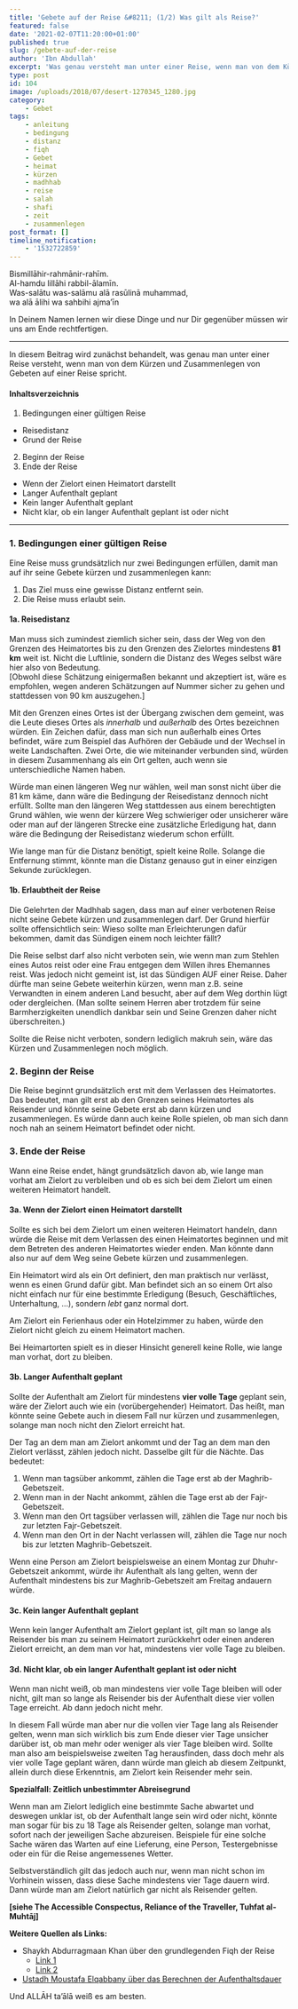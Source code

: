 ```yaml
---
title: 'Gebete auf der Reise &#8211; (1/2) Was gilt als Reise?'
featured: false
date: '2021-02-07T11:20:00+01:00'
published: true
slug: /gebete-auf-der-reise
author: 'Ibn Abdullah'
excerpt: 'Was genau versteht man unter einer Reise, wenn man von dem Kürzen und Zusammenlegen von Gebeten auf einer Reise spricht?'
type: post
id: 104
image: /uploads/2018/07/desert-1270345_1280.jpg
category:
    - Gebet
tags:
    - anleitung
    - bedingung
    - distanz
    - fiqh
    - Gebet
    - heimat
    - kürzen
    - madhhab
    - reise
    - salah
    - shafi
    - zeit
    - zusammenlegen
post_format: []
timeline_notification:
    - '1532722859'
---
```

Bismillāhir-rahmānir-rahīm.  
Al-hamdu lillāhi rabbil-ālamīn.  
Was-salātu was-salāmu alā rasūlinā muhammad,  
wa alā ālihi wa sahbihi ajma’īn

In Deinem Namen lernen wir diese Dinge und nur Dir gegenüber müssen wir uns am Ende rechtfertigen.

- - - - - -

In diesem Beitrag wird zunächst behandelt, was genau man unter einer Reise versteht, wenn man von dem Kürzen und Zusammenlegen von Gebeten auf einer Reise spricht.

#### Inhaltsverzeichnis

1. Bedingungen einer gültigen Reise 
  - Reisedistanz
  - Grund der Reise
2. Beginn der Reise
3. Ende der Reise 
  - Wenn der Zielort einen Heimatort darstellt
  - Langer Aufenthalt geplant
  - Kein langer Aufenthalt geplant
  - Nicht klar, ob ein langer Aufenthalt geplant ist oder nicht

- - - - - -

### 1. Bedingungen einer gültigen Reise

Eine Reise muss grundsätzlich nur zwei Bedingungen erfüllen, damit man auf ihr seine Gebete kürzen und zusammenlegen kann:

1. Das Ziel muss eine gewisse Distanz entfernt sein.
2. Die Reise muss erlaubt sein.

#### 1a. Reisedistanz

Man muss sich zumindest ziemlich sicher sein, dass der Weg von den Grenzen des Heimatortes bis zu den Grenzen des Zielortes mindestens **81 km** weit ist. Nicht die Luftlinie, sondern die Distanz des Weges selbst wäre hier also von Bedeutung.   
\[Obwohl diese Schätzung einigermaßen bekannt und akzeptiert ist, wäre es empfohlen, wegen anderen Schätzungen auf Nummer sicher zu gehen und stattdessen von 90 km auszugehen.\]

Mit den Grenzen eines Ortes ist der Übergang zwischen dem gemeint, was die Leute dieses Ortes als *innerhalb* und *außerhalb* des Ortes bezeichnen würden. Ein Zeichen dafür, dass man sich nun außerhalb eines Ortes befindet, wäre zum Beispiel das Aufhören der Gebäude und der Wechsel in weite Landschaften. Zwei Orte, die wie miteinander verbunden sind, würden in diesem Zusammenhang als ein Ort gelten, auch wenn sie unterschiedliche Namen haben.

Würde man einen längeren Weg nur wählen, weil man sonst nicht über die 81 km käme, dann wäre die Bedingung der Reisedistanz dennoch nicht erfüllt. Sollte man den längeren Weg stattdessen aus einem berechtigten Grund wählen, wie wenn der kürzere Weg schwieriger oder unsicherer wäre oder man auf der längeren Strecke eine zusätzliche Erledigung hat, dann wäre die Bedingung der Reisedistanz wiederum schon erfüllt.

Wie lange man für die Distanz benötigt, spielt keine Rolle. Solange die Entfernung stimmt, könnte man die Distanz genauso gut in einer einzigen Sekunde zurücklegen.

#### 1b. Erlaubtheit der Reise

Die Gelehrten der Madhhab sagen, dass man auf einer verbotenen Reise nicht seine Gebete kürzen und zusammenlegen darf. Der Grund hierfür sollte offensichtlich sein: Wieso sollte man Erleichterungen dafür bekommen, damit das Sündigen einem noch leichter fällt?

Die Reise selbst darf also nicht verboten sein, wie wenn man zum Stehlen eines Autos reist oder eine Frau entgegen dem Willen ihres Ehemannes reist. Was jedoch nicht gemeint ist, ist das Sündigen AUF einer Reise. Daher dürfte man seine Gebete weiterhin kürzen, wenn man z.B. seine Verwandten in einem anderen Land besucht, aber auf dem Weg dorthin lügt oder dergleichen. (Man sollte seinem Herren aber trotzdem für seine Barmherzigkeiten unendlich dankbar sein und Seine Grenzen daher nicht überschreiten.)

Sollte die Reise nicht verboten, sondern lediglich makruh sein, wäre das Kürzen und Zusammenlegen noch möglich.

### 2. Beginn der Reise

Die Reise beginnt grundsätzlich erst mit dem Verlassen des Heimatortes. Das bedeutet, man gilt erst ab den Grenzen seines Heimatortes als Reisender und könnte seine Gebete erst ab dann kürzen und zusammenlegen. Es würde dann auch keine Rolle spielen, ob man sich dann noch nah an seinem Heimatort befindet oder nicht.

### 3. Ende der Reise

Wann eine Reise endet, hängt grundsätzlich davon ab, wie lange man vorhat am Zielort zu verbleiben und ob es sich bei dem Zielort um einen weiteren Heimatort handelt.

#### 3a. Wenn der Zielort einen Heimatort darstellt

Sollte es sich bei dem Zielort um einen weiteren Heimatort handeln, dann würde die Reise mit dem Verlassen des einen Heimatortes beginnen und mit dem Betreten des anderen Heimatortes wieder enden. Man könnte dann also nur auf dem Weg seine Gebete kürzen und zusammenlegen.

Ein Heimatort wird als ein Ort definiert, den man praktisch nur verlässt, wenn es einen Grund dafür gibt. Man befindet sich an so einem Ort also nicht einfach nur für eine bestimmte Erledigung (Besuch, Geschäftliches, Unterhaltung, …), sondern *lebt* ganz normal dort.

Am Zielort ein Ferienhaus oder ein Hotelzimmer zu haben, würde den Zielort nicht gleich zu einem Heimatort machen.

Bei Heimartorten spielt es in dieser Hinsicht generell keine Rolle, wie lange man vorhat, dort zu bleiben.

#### 3b. Langer Aufenthalt geplant

Sollte der Aufenthalt am Zielort für mindestens **vier volle Tage** geplant sein, wäre der Zielort auch wie ein (vorübergehender) Heimatort. Das heißt, man könnte seine Gebete auch in diesem Fall nur kürzen und zusammenlegen, solange man noch nicht den Zielort erreicht hat.

Der Tag an dem man am Zielort ankommt und der Tag an dem man den Zielort verlässt, zählen jedoch nicht. Dasselbe gilt für die Nächte. Das bedeutet:

1. Wenn man tagsüber ankommt, zählen die Tage erst ab der Maghrib-Gebetszeit.
2. Wenn man in der Nacht ankommt, zählen die Tage erst ab der Fajr-Gebetszeit.
3. Wenn man den Ort tagsüber verlassen will, zählen die Tage nur noch bis zur letzten Fajr-Gebetszeit.
4. Wenn man den Ort in der Nacht verlassen will, zählen die Tage nur noch bis zur letzten Maghrib-Gebetszeit.

Wenn eine Person am Zielort beispielsweise an einem Montag zur Dhuhr-Gebetszeit ankommt, würde ihr Aufenthalt als lang gelten, wenn der Aufenthalt mindestens bis zur Maghrib-Gebetszeit am Freitag andauern würde.

#### 3c. Kein langer Aufenthalt geplant

Wenn kein langer Aufenthalt am Zielort geplant ist, gilt man so lange als Reisender bis man zu seinem Heimatort zurückkehrt oder einen anderen Zielort erreicht, an dem man vor hat, mindestens vier volle Tage zu bleiben.

#### 3d. Nicht klar, ob ein langer Aufenthalt geplant ist oder nicht

Wenn man nicht weiß, ob man mindestens vier volle Tage bleiben will oder nicht, gilt man so lange als Reisender bis der Aufenthalt diese vier vollen Tage erreicht. Ab dann jedoch nicht mehr.

In diesem Fall würde man aber nur die vollen vier Tage lang als Reisender gelten, wenn man sich wirklich bis zum Ende dieser vier Tage unsicher darüber ist, ob man mehr oder weniger als vier Tage bleiben wird. Sollte man also am beispielsweise zweiten Tag herausfinden, dass doch mehr als vier volle Tage geplant wären, dann würde man gleich ab diesem Zeitpunkt, allein durch diese Erkenntnis, am Zielort kein Reisender mehr sein.

**Spezialfall: Zeitlich unbestimmter Abreisegrund**

Wenn man am Zielort lediglich eine bestimmte Sache abwartet und deswegen unklar ist, ob der Aufenthalt lange sein wird oder nicht, könnte man sogar für bis zu 18 Tage als Reisender gelten, solange man vorhat, sofort nach der jeweiligen Sache abzureisen. Beispiele für eine solche Sache wären das Warten auf eine Lieferung, eine Person, Testergebnisse oder ein für die Reise angemessenes Wetter.

Selbstverständlich gilt das jedoch auch nur, wenn man nicht schon im Vorhinein wissen, dass diese Sache mindestens vier Tage dauern wird. Dann würde man am Zielort natürlich gar nicht als Reisender gelten.

**\[siehe The Accessible Conspectus, Reliance of the Traveller, Tuhfat al-Muhtāj\]**

**Weitere Quellen als Links:**

- Shaykh Abdurragmaan Khan über den grundlegenden Fiqh der Reise 
  - [Link 1](https://seekersguidance.org/answers/shafii-fiqh/what-are-the-rules-of-travel-according-to-the-shafii-school/)
  - [Link 2](https://seekersguidance.org/answers/shafii-fiqh/traveler-allowed-shorten-hi-prayers-shafii/)
- [Ustadh Moustafa Elqabbany über das Berechnen der Aufenthaltsdauer](https://islamqa.org/shafii/qibla-shafii/33567)

Und ALLĀH ta’ālā weiß es am besten.